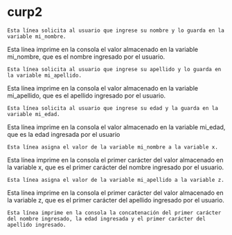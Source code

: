 # curp2
```
Esta línea solicita al usuario que ingrese su nombre y lo guarda en la variable mi_nombre.
```
Esta línea imprime en la consola el valor almacenado en la variable mi_nombre, que es el nombre ingresado por el usuario.
```
Esta línea solicita al usuario que ingrese su apellido y lo guarda en la variable mi_apellido.
````
Esta línea imprime en la consola el valor almacenado en la variable mi_apellido, que es el apellido ingresado por el usuario.
````
Esta línea solicita al usuario que ingrese su edad y la guarda en la variable mi_edad.
````
 Esta línea imprime en la consola el valor almacenado en la variable mi_edad, que es la edad ingresada por el usuario
 ```
Esta línea asigna el valor de la variable mi_nombre a la variable x.

```
Esta línea imprime en la consola el primer carácter del valor almacenado en la variable x, que es el primer carácter del nombre ingresado por el usuario.
````
Esta línea asigna el valor de la variable mi_apellido a la variable z.
````
Esta línea imprime en la consola el primer carácter del valor almacenado en la variable z, que es el primer carácter del apellido ingresado por el usuario.
````
Esta línea imprime en la consola la concatenación del primer carácter del nombre ingresado, la edad ingresada y el primer carácter del apellido ingresado.
